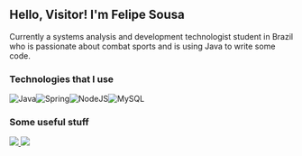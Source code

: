 ## Hello, Visitor! I'm Felipe Sousa
Currently a systems analysis and development technologist student in Brazil who is passionate about combat sports and is using Java to write some code.

### Technologies that I use
![Java](https://img.shields.io/badge/java-%23ED8B00.svg?style=for-the-badge&logo=openjdk&logoColor=white)![Spring](https://img.shields.io/badge/spring-%236DB33F.svg?style=for-the-badge&logo=spring&logoColor=white)![NodeJS](https://img.shields.io/badge/node.js-6DA55F?style=for-the-badge&logo=node.js&logoColor=white)![MySQL](https://img.shields.io/badge/mysql-%2300f.svg?style=for-the-badge&logo=mysql&logoColor=white)

### Some useful stuff
<a href="https://www.linkedin.com/in/felipesousac/" target="_blank"> <img src="https://img.shields.io/badge/linkedin-%230077B5.svg?style=for-the-badge&logo=linkedin&logoColor=white" target="_blank"> </a>
<a href="https://leetcode.com/felipesousac/" target="_blank"> <img src="https://img.shields.io/badge/LeetCode-000000?style=for-the-badge&logo=LeetCode&logoColor=#d16c06" target="_blank"> </a>
